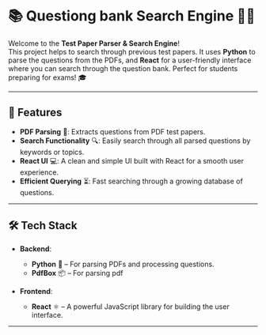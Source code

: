 # 📚 Questiong bank Search Engine 🧑‍🏫

Welcome to the **Test Paper Parser & Search Engine**!  
This project helps to search through previous test papers. It uses **Python** to parse the questions from the PDFs, and **React** for a user-friendly interface where you can search through the question bank. Perfect for students preparing for exams! 🎓

---

## 🚀 Features

- **PDF Parsing** 📝: Extracts questions from PDF test papers.
- **Search Functionality** 🔍: Easily search through all parsed questions by keywords or topics.
- **React UI** 💻: A clean and simple UI built with React for a smooth user experience.
- **Efficient Querying** ⏳: Fast searching through a growing database of questions.

---

## 🛠️ Tech Stack

- **Backend**: 
  - **Python** 🐍 – For parsing PDFs and processing questions.
  - **PdfBox** 📦 – For parsing pdf

- **Frontend**: 
  - **React** ⚛️ – A powerful JavaScript library for building the user interface.

---
